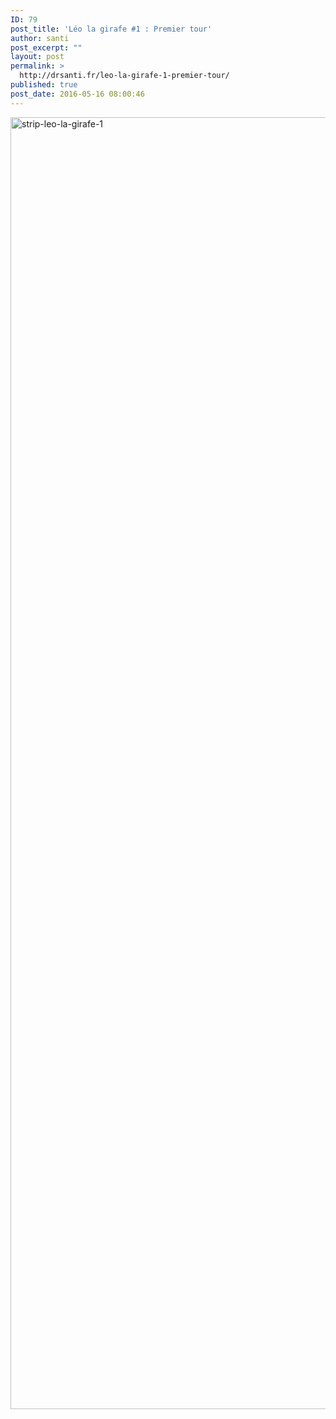 ```yaml
---
ID: 79
post_title: 'Léo la girafe #1 : Premier tour'
author: santi
post_excerpt: ""
layout: post
permalink: >
  http://drsanti.fr/leo-la-girafe-1-premier-tour/
published: true
post_date: 2016-05-16 08:00:46
---
```

<img src="http://drsanti.fr/wp-content/uploads/2016/05/strip-leo-la-girafe-1.png" alt="strip-leo-la-girafe-1" width="4842" height="2067" class="alignnone size-full wp-image-80" />
